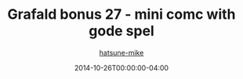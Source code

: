 ---
title: "Grafald bonus 27 - mini comc with gode spel"
type: "image"
date: 2014-10-26T00:00:00-04:00
draft: false
categories:
- comics
- collaborations
tags:
- grafald
image_path: "../img/2014/bonus_27.png"
alt_text: ""
author: "[hatsune-mike](https://cohost.org/hatsune-mike)"
---
